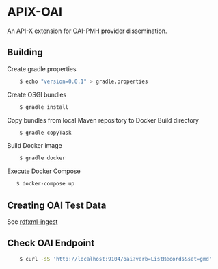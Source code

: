 APIX-OAI
===================================

An API-X extension for OAI-PMH provider dissemination.

Building
--------
Create gradle.properties
```sh 
    $ echo "version=0.0.1" > gradle.properties
```

Create OSGI bundles
```sh 
    $ gradle install
```
Copy bundles from local Maven repository to Docker Build directory
```sh      
    $ gradle copyTask
```
Build Docker image
```sh 
    $ gradle docker
```
Execute Docker Compose
 ```sh     
    $ docker-compose up
  ```   

Creating OAI Test Data
----------------- 
See [rdfxml-ingest](https://github.com/pan-dora/rdfxml-ingest)    

Check OAI Endpoint
-----------------

```sh    
    $ curl -sS 'http://localhost:9104/oai?verb=ListRecords&set=gmd'
```